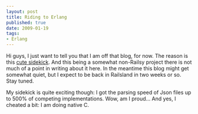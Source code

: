 ```yaml
---
layout: post
title: Riding to Erlang
published: true
date: 2009-01-19
tags:
- Erlang
---
```

<p>Hi guys, I just want to tell you that I am off that blog, for now. The reason is this <a href="http://github.com/radiospiel/eep0018/">cute sidekick</a>. And this being a somewhat non-Railsy project there is not much of a point in writing about it here. In the meantime this blog might get somewhat quiet, but I expect to be back in Railsland in two weeks or so. Stay tuned.</p>

<p>My sidekick is quite exciting though: I got the parsing speed of Json files up to 500% of competing implementations. Wow, am I proud... And yes, I cheated a bit: I am doing native C.</p>
